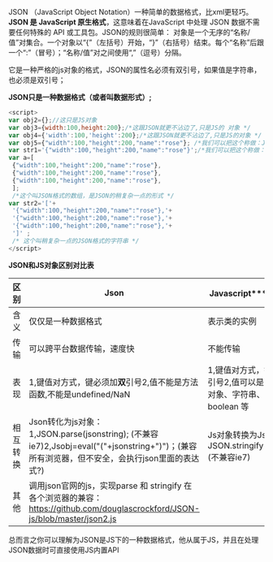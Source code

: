 

JSON （JavaScript Object Notation）一种简单的数据格式，比xml更轻巧。 **JSON 是 JavaScript 原生格式**，这意味着在JavaScript 中处理 JSON 数据不需要任何特殊的 API 或工具包。JSON的规则很简单： 对象是一个无序的“名称/值”对集合。一个对象以“{”（左括号）开始，“}”（右括号）结束。每个“名称”后跟一个“:”（冒号）；“名称/值”对之间使用“,”（逗号）分隔。

它是一种严格的js对象的格式，JSON的属性名必须有双引号，如果值是字符串，也必须是双引号；

**JSON只是一种数据格式（或者叫数据形式）;**



```js
<script>
var obj2={};//这只是JS对象
var obj3={width:100,height:200};/*这跟JSON就更不沾边了,只是JS的 对象 */
var obj4={'width':100,'height':200};/*这跟JSON就更不沾边了,只是JS的对象 */
var obj5={"width":100,"height":200,"name":"rose"}; /*我们可以把这个称做：JSON格式的JavaScript对象 */
var str1='{"width":100,"height":200,"name":"rose"}';/*我们可以把这个称做：JSON格式的字符串 */
var a=[
 {"width":100,"height":200,"name":"rose"},
 {"width":100,"height":200,"name":"rose"},
 {"width":100,"height":200,"name":"rose"},
 ];
 /*这个叫JSON格式的数组，是JSON的稍复杂一点的形式 */
var str2='['+
 '{"width":100,"height":200,"name":"rose"},'+
 '{"width":100,"height":200,"name":"rose"},'+
 '{"width":100,"height":200,"name":"rose"},'+
 ']' ;
 /* 这个叫稍复杂一点的JSON格式的字符串 */
</script>
```

**JSON和JS对象区别对比表**



| **区别** | **Json**                                                     | **Javascript****对象**                                       |
| -------- | ------------------------------------------------------------ | ------------------------------------------------------------ |
| 含义     | 仅仅是一种数据格式                                           | 表示类的实例                                                 |
| 传输     | 可以跨平台数据传输，速度快                                   | 不能传输                                                     |
| 表现     | 1,键值对方式，键必须加**双**引号2,值不能是方法函数,不能是undefined/NaN | 1,键值对方式，键不加引号2,值可以是函数、对象、字符串、数字、boolean 等 |
| 相互转换 | Json转化为js对象：1,JSON.parse(jsonstring); (不兼容ie7)2,Jsobj=eval("("+jsonstring+")")；(兼容所有浏览器，但不安全，会执行json里面的表达式?) | Js对象转换为Json：JSON.stringify(jsobj);(不兼容ie7)          |
| 其他     | 调用json官网的js，实现parse 和 stringify 在各个浏览器的兼容：https://github.com/douglascrockford/JSON-js/blob/master/json2.js |                                                              |



总而言之你可以理解为JSON是JS下的一种数据格式，他从属于JS，并且在处理JSON数据时可直接使用JS内置API